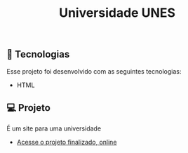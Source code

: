 <h1 align="center"> Universidade UNES </h1>
<br>

## 🚀 Tecnologias

Esse projeto foi desenvolvido com as seguintes tecnologias:

- HTML
## 💻 Projeto

É um site para uma universidade

- [Acesse o projeto finalizado, online](https://guipardindev.github.io/Site-universidade-UNES/)
